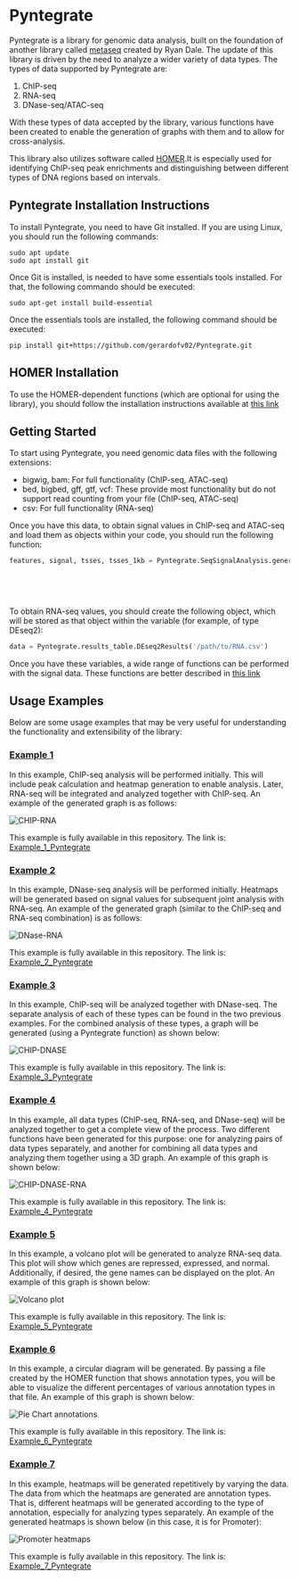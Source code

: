 # Pyntegrate

Pyntegrate is a library for genomic data analysis, built on the foundation of another library called [metaseq](https://github.com/daler/metaseq)  created by Ryan Dale. The update of this library is driven by the need to analyze a wider variety of data types. The types of data supported by Pyntegrate are:

1.  ChIP-seq
2.  RNA-seq
3.  DNase-seq/ATAC-seq

With these types of data accepted by the library, various functions have been created to enable the generation of graphs with them and to allow for cross-analysis.

This library also utilizes software called [HOMER](http://homer.ucsd.edu/homer/).It is especially used for identifying ChIP-seq peak enrichments and distinguishing between different types of DNA regions based on intervals.


## Pyntegrate Installation Instructions

To install Pyntegrate, you need to have Git installed.
If you are using Linux, you should run the following commands:
```console
sudo apt update
sudo apt install git
```

Once Git is installed, is needed to have some essentials tools installed. For that, the following commando should be executed:
```console
sudo apt-get install build-essential
```

Once the essentials tools are installed, the following command should be executed:

```console
pip install git+https://github.com/gerardofv02/Pyntegrate.git
```

## HOMER Installation

To use the HOMER-dependent functions (which are optional for using the library), you should follow the installation instructions available at [this link](http://homer.ucsd.edu/homer/introduction/install.html)

## Getting Started

To start using Pyntegrate, you need genomic data files with the following extensions:

- bigwig, bam: For full functionality (ChIP-seq, ATAC-seq)
- bed, bigbed, gff, gtf, vcf: These provide most functionality but do not support read counting from your file (ChIP-seq, ATAC-seq)
- csv: For full functionality (RNA-seq)

Once you have this data, to obtain signal values in ChIP-seq and ATAC-seq and load them as objects within your code, you should run the following function:

```python
features, signal, tsses, tsses_1kb = Pyntegrate.SeqSignalAnalysis.generate_array_simple_signal(dbPath='/path/to/transcript/data',
                                                                                                   filePath='/path/to/signal/data',
                                                                                                   extensionFile='name-of-extension-file',
                                                                                                   genome='genome',
                                                                                                   bins="number-of-subintervals-want-to-generate")
```
To obtain RNA-seq values, you should create the following object, which will be stored as that object within the variable (for example, of type DEseq2):

```python
data = Pyntegrate.results_table.DEseq2Results('/path/to/RNA.csv')
```

Once you have these variables, a wide range of functions can be performed with the signal data. These functions are better described in [this link](./seqFunctions.md)

## Usage Examples

Below are some usage examples that may be very useful for understanding the functionality and extensibility of the library:

### [Example 1](./example_of_use/Example_1_Pyntegrate.ipynb)

In this example, ChIP-seq analysis will be performed initially. This will include peak calculation and heatmap generation to enable analysis. Later, RNA-seq will be integrated and analyzed together with ChIP-seq. An example of the generated graph is as follows:

![CHIP-RNA](./images_examples/CHIP-RNA.png)

This example is fully available in this repository. The link is: [Example_1_Pyntegrate](./example_of_use/Example_1_Pyntegrate.ipynb)

### [Example 2](./example_of_use/Example_2_Pyntegrate.ipynb)

In this example, DNase-seq analysis will be performed initially. Heatmaps will be generated based on signal values for subsequent joint analysis with RNA-seq. An example of the generated graph (similar to the ChIP-seq and RNA-seq combination) is as follows:

![DNase-RNA](./images_examples/DNase-RNA.png)

This example is fully available in this repository. The link is: [Example_2_Pyntegrate](./example_of_use/Example_2_Pyntegrate.ipynb)

### [Example 3](./example_of_use/Example_3_Pyntegrate.ipynb)

In this example, ChIP-seq will be analyzed together with DNase-seq. The separate analysis of each of these types can be found in the two previous examples. For the combined analysis of these types, a graph will be generated (using a Pyntegrate function) as shown below:

![CHIP-DNASE](./images_examples/CHIP-DNASE.png)

This example is fully available in this repository. The link is: [Example_3_Pyntegrate](./example_of_use/Example_3_Pyntegrate.ipynb)

### [Example 4](./example_of_use/Example_4_Pyntegrate.ipynb)

In this example, all data types (ChIP-seq, RNA-seq, and DNase-seq) will be analyzed together to get a complete view of the process. Two different functions have been generated for this purpose: one for analyzing pairs of data types separately, and another for combining all data types and analyzing them together using a 3D graph. An example of this graph is shown below:

![CHIP-DNASE-RNA](./images_examples/CHIP-DNASE-RNA.png)

This example is fully available in this repository. The link is: [Example_4_Pyntegrate](./example_of_use/Example_4_Pyntegrate.ipynb)

### [Example 5](./example_of_use/Example_5_Pyntegrate.ipynb)

In this example, a volcano plot will be generated to analyze RNA-seq data. This plot will show which genes are repressed, expressed, and normal. Additionally, if desired, the gene names can be displayed on the plot. An example of this graph is shown below:

![Volcano plot](./images_examples/Volcanoplot.png)

This example is fully available in this repository. The link is: [Example_5_Pyntegrate](./example_of_use/Example_5_Pyntegrate.ipynb)

### [Example 6](./example_of_use/Example_6_Pyntegrate.py)

In this example, a circular diagram will be generated. By passing a file created by the HOMER function that shows annotation types, you will be able to visualize the different percentages of various annotation types in that file. An example of this graph is shown below:

![Pie Chart annotations](./images_examples/PieChartAnnotations.png)

This example is fully available in this repository. The link is: [Example_6_Pyntegrate](./example_of_use/Example_6_Pyntegrate.py)

### [Example 7](./example_of_use/Example_7_Pyntegrate.py)

In this example, heatmaps will be generated repetitively by varying the data. The data from which the heatmaps are generated are annotation types. That is, different heatmaps will be generated according to the type of annotation, especially for analyzing types separately. An example of the generated heatmaps is shown below (in this case, it is for Promoter):

![Promoter heatmaps](./images_examples/Promoter.png)

This example is fully available in this repository. The link is: [Example_7_Pyntegrate](./example_of_use/Example_7_Pyntegrate.py)
